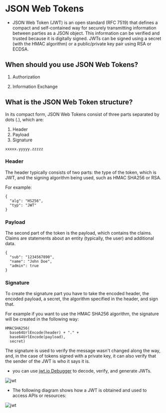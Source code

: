 # JSON Web Tokens

- JSON Web Token (JWT) is an open standard (RFC 7519) that defines a compact and self-contained way for securely transmitting information between parties as a JSON object. This information can be verified and trusted because it is digitally signed. JWTs can be signed using a secret (with the HMAC algorithm) or a public/private key pair using RSA or ECDSA.

## When should you use JSON Web Tokens?

1. Authorization

2. Information Exchange

## What is the JSON Web Token structure?

In its compact form, JSON Web Tokens consist of three parts separated by dots (.), which are:

1. Header
2. Payload
3. Signature

`xxxxx.yyyyy.zzzzz`

### Header

The header typically consists of two parts: the type of the token, which is JWT, and the signing algorithm being used, such as HMAC SHA256 or RSA.

For example:
```
{
  "alg": "HS256",
  "typ": "JWT"
}
```

### Payload

The second part of the token is the payload, which contains the claims. Claims are statements about an entity (typically, the user) and additional data.

```
{
  "sub": "1234567890",
  "name": "John Doe",
  "admin": true
}
```

### Signature


To create the signature part you have to take the encoded header, the encoded payload, a secret, the algorithm specified in the header, and sign that.

For example if you want to use the HMAC SHA256 algorithm, the signature will be created in the following way:

```
HMACSHA256(
  base64UrlEncode(header) + "." +
  base64UrlEncode(payload),
  secret)
```

The signature is used to verify the message wasn't changed along the way, and, in the case of tokens signed with a private key, it can also verify that the sender of the JWT is who it says it is.


- you can use [jwt.io Debugger](https://jwt.io/#debugger-io) to decode, verify, and generate JWTs.

![jwt](https://cdn.auth0.com/blog/legacy-app-auth/legacy-app-auth-5.png)


- The following diagram shows how a JWT is obtained and used to access APIs or resources:

![jwt](https://cdn2.auth0.com/docs/media/articles/api-auth/client-credentials-grant.png)



